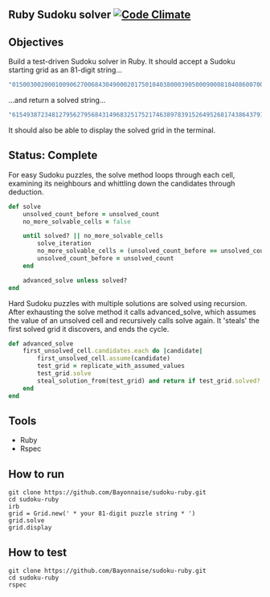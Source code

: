 ## Ruby Sudoku solver [![Code Climate](https://codeclimate.com/github/Bayonnaise/sudoku-ruby/badges/gpa.svg)](https://codeclimate.com/github/Bayonnaise/sudoku-ruby)

Objectives
--
Build a test-driven Sudoku solver in Ruby. It should accept a Sudoku starting grid as an 81-digit string...

```ruby
"015003002000100906270068430490002017501040380003905000900081040860070025037204600"
```

...and return a solved string...

```ruby
"615493872348127956279568431496832517521746389783915264952681743864379125137254698" 
```

It should also be able to display the solved grid in the terminal.

Status: Complete
--
For easy Sudoku puzzles, the solve method loops through each cell, examining its neighbours and whittling down the candidates through deduction.

```ruby
def solve
	unsolved_count_before = unsolved_count
	no_more_solvable_cells = false

	until solved? || no_more_solvable_cells
		solve_iteration
		no_more_solvable_cells = (unsolved_count_before == unsolved_count)
		unsolved_count_before = unsolved_count
	end

	advanced_solve unless solved?
end
```

Hard Sudoku puzzles with multiple solutions are solved using recursion. After exhausting the solve method it calls advanced_solve, which assumes the value of an unsolved cell and recursively calls solve again. It 'steals' the first solved grid it discovers, and ends the cycle.

```ruby
def advanced_solve
	first_unsolved_cell.candidates.each do |candidate|
		first_unsolved_cell.assume(candidate)
		test_grid = replicate_with_assumed_values
		test_grid.solve
		steal_solution_from(test_grid) and return if test_grid.solved?
	end
end
```

Tools
--
- Ruby
- Rspec

How to run
--

```shell
git clone https://github.com/Bayonnaise/sudoku-ruby.git
cd sudoku-ruby
irb
grid = Grid.new(' * your 81-digit puzzle string * ')
grid.solve
grid.display
```

How to test
--

```shell
git clone https://github.com/Bayonnaise/sudoku-ruby.git
cd sudoku-ruby
rspec
```
